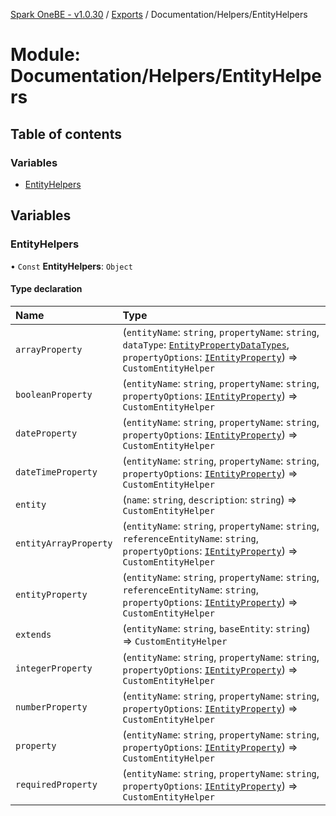 [Spark OneBE - v1.0.30](../README.md) / [Exports](../modules.md) / Documentation/Helpers/EntityHelpers

# Module: Documentation/Helpers/EntityHelpers

## Table of contents

### Variables

- [EntityHelpers](Documentation_Helpers_EntityHelpers.md#entityhelpers)

## Variables

### EntityHelpers

• `Const` **EntityHelpers**: `Object`

#### Type declaration

| Name | Type |
| :------ | :------ |
| `arrayProperty` | (`entityName`: `string`, `propertyName`: `string`, `dataType`: [`EntityPropertyDataTypes`](../enums/Documentation_Definition_EntityMetadata.EntityPropertyDataTypes.md), `propertyOptions`: [`IEntityProperty`](../interfaces/Documentation_Definition_EntityMetadata.IEntityProperty.md)) => `CustomEntityHelper` |
| `booleanProperty` | (`entityName`: `string`, `propertyName`: `string`, `propertyOptions`: [`IEntityProperty`](../interfaces/Documentation_Definition_EntityMetadata.IEntityProperty.md)) => `CustomEntityHelper` |
| `dateProperty` | (`entityName`: `string`, `propertyName`: `string`, `propertyOptions`: [`IEntityProperty`](../interfaces/Documentation_Definition_EntityMetadata.IEntityProperty.md)) => `CustomEntityHelper` |
| `dateTimeProperty` | (`entityName`: `string`, `propertyName`: `string`, `propertyOptions`: [`IEntityProperty`](../interfaces/Documentation_Definition_EntityMetadata.IEntityProperty.md)) => `CustomEntityHelper` |
| `entity` | (`name`: `string`, `description`: `string`) => `CustomEntityHelper` |
| `entityArrayProperty` | (`entityName`: `string`, `propertyName`: `string`, `referenceEntityName`: `string`, `propertyOptions`: [`IEntityProperty`](../interfaces/Documentation_Definition_EntityMetadata.IEntityProperty.md)) => `CustomEntityHelper` |
| `entityProperty` | (`entityName`: `string`, `propertyName`: `string`, `referenceEntityName`: `string`, `propertyOptions`: [`IEntityProperty`](../interfaces/Documentation_Definition_EntityMetadata.IEntityProperty.md)) => `CustomEntityHelper` |
| `extends` | (`entityName`: `string`, `baseEntity`: `string`) => `CustomEntityHelper` |
| `integerProperty` | (`entityName`: `string`, `propertyName`: `string`, `propertyOptions`: [`IEntityProperty`](../interfaces/Documentation_Definition_EntityMetadata.IEntityProperty.md)) => `CustomEntityHelper` |
| `numberProperty` | (`entityName`: `string`, `propertyName`: `string`, `propertyOptions`: [`IEntityProperty`](../interfaces/Documentation_Definition_EntityMetadata.IEntityProperty.md)) => `CustomEntityHelper` |
| `property` | (`entityName`: `string`, `propertyName`: `string`, `propertyOptions`: [`IEntityProperty`](../interfaces/Documentation_Definition_EntityMetadata.IEntityProperty.md)) => `CustomEntityHelper` |
| `requiredProperty` | (`entityName`: `string`, `propertyName`: `string`, `propertyOptions`: [`IEntityProperty`](../interfaces/Documentation_Definition_EntityMetadata.IEntityProperty.md)) => `CustomEntityHelper` |
